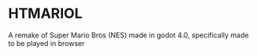 # HTMARIOL
A remake of Super Mario Bros (NES) made in godot 4.0, specifically made to be played in browser
